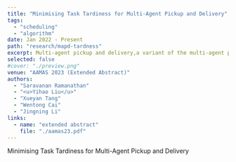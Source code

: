 ```yaml
---
title: "Minimising Task Tardiness for Multi-Agent Pickup and Delivery"
tags: 
  - "scheduling"
  - "algorithm"
date: Jan 2022 - Present
path: "research/mapd-tardness"
excerpt: Multi-agent pickup and delivery,a variant of the multi-agent path finding problem, aims to find collision-free paths for a set of agents performing a continuous stream of pickup and delivery tasks. Owing to the service guarantee nature of applications, these agents of ten need to execute the tasks within their stipulated deadlines. When failure to meet task deadlines is unavoidable, there is a need to minimise the tardiness experienced by the tasks. To address this  problem, we propose a cost-based integrated task assignment and path planning algorithm to assign tasks to the agents.
selected: false
#cover: "./preview.png"
venue: "AAMAS 2023 (Extended Abstract)"
authors:
  - "Saravanan Ramanathan"
  - "<u>Yihao Liu</u>"
  - "Xueyan Tang"
  - "Wentong Cai"
  - "Jingning Li"
links:
  - name: "extended abstract"
    file: "./aamas23.pdf"
---
```


Minimising Task Tardiness for Multi-Agent Pickup and Delivery

